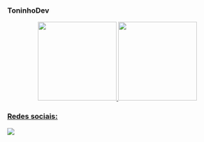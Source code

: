 ### ToninhoDev

<div align="center">
  <a href="https://github.com/antoniomikael">
  <img height="180em" src="https://github-readme-stats.vercel.app/api?username=antoniomikael&show_icons=true&theme=github_dark&include_all_commits=true&count_private=true"/>
  <img height="180em" src="https://github-readme-stats.vercel.app/api/top-langs/?username=antoniomikael&layout=compact&langs_count=7&theme=github_dark"/>
</div>
  
  
  <h3>Redes sociais:</h3>
  
  <div style="display: inline_block">
    <a href="https://www.linkedin.com/in/antonio-mikael-31a911167" target="_blank"><img src="https://img.shields.io/badge/-LinkedIn-%230077B5?style=for-the-badge&logo=linkedin&logoColor=white" target="_blank"></a>
  </div>
